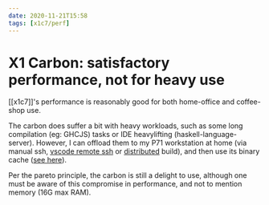 ```yaml
---
date: 2020-11-21T15:58
tags: [x1c7/perf]
---
```


# X1 Carbon: satisfactory performance, not for heavy use

[[x1c7]]'s performance is reasonably good for both home-office and coffee-shop use. 

The carbon does suffer a bit with heavy workloads, such as some long compilation (eg: GHCJS) tasks or IDE heavylifting (haskell-language-server). However, I can offload them to my P71 workstation at home (via manual ssh, [vscode remote ssh][vsr] or [distributed](https://nixos.wiki/wiki/Distributed_build) build), and then use its binary cache ([see here](https://twitter.com/sridca/status/1308808239677571072)). 

Per the pareto principle, the carbon is still a delight to use, although one must be aware of this compromise in performance, and not to mention memory (16G max RAM).

[vsr]: https://code.visualstudio.com/docs/remote/ssh